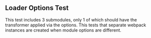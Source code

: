 ## Loader Options Test

This test includes 3 submodules, only 1 of which should have the transformer applied via the options.  This tests that separate webpack instances are created when module options are different.